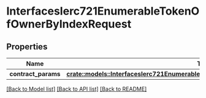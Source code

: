 # InterfacesIerc721EnumerableTokenOfOwnerByIndexRequest

## Properties

Name | Type | Description | Notes
------------ | ------------- | ------------- | -------------
**contract_params** | [**crate::models::InterfacesIerc721EnumerableTokenOfOwnerByIndexRequestContractParams**](interfaces_IERC721Enumerable_tokenOfOwnerByIndex_request_contractParams.md) |  | 

[[Back to Model list]](../README.md#documentation-for-models) [[Back to API list]](../README.md#documentation-for-api-endpoints) [[Back to README]](../README.md)


